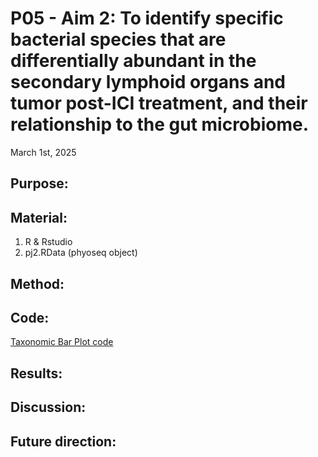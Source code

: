 # P05 - Aim 2: To identify specific bacterial species that are differentially abundant in the secondary lymphoid organs and tumor post-ICI treatment, and their relationship to the gut microbiome.

March 1st, 2025

## Purpose:


## Material: 
1. R & Rstudio
2. pj2.RData (phyoseq object)

## Method:



## Code: 
[Taxonomic Bar Plot code](../R_codes/Taxonomic_Bar_Plot.R) 
   
## Results: 
#### 



## Discussion:

## Future direction:
